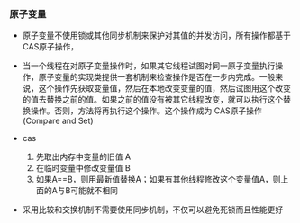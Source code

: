 ### 原子变量
- 原子变量不使用锁或其他同步机制来保护对其值的并发访问，所有操作都基于 CAS原子操作，
- 当一个线程在对原子变量操作时，如果其它线程试图对同一原子变量执行操作，原子变量的实现类提供一套机制来检查操作是否在一步内完成。一般来说，这个操作先获取变量值，然后在本地改变变量的值，然后试图用这个改变的值去替换之前的值。如果之前的值没有被其它线程改变，就可以执行这个替换操作。否则，方法将再执行这个操作。这个操作成为 CAS原子操作(Compare and Set)
- cas  
    1. 先取出内存中变量的旧值 A
    2. 在临时变量中修改变量值 B
    3. 如果A==B，则用最新值替换A；如果有其他线程修改这个变量值A，则上面的A与B可能就不相同

- 采用比较和交换机制不需要使用同步机制，不仅可以避免死锁而且性能更好